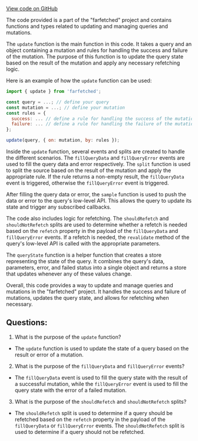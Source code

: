 [View code on GitHub](https://github.com/igorkamyshev/farfetched/packages/core/src/update/update.ts)

The code provided is a part of the "farfetched" project and contains functions and types related to updating and managing queries and mutations. 

The `update` function is the main function in this code. It takes a query and an object containing a mutation and rules for handling the success and failure of the mutation. The purpose of this function is to update the query state based on the result of the mutation and apply any necessary refetching logic.

Here is an example of how the `update` function can be used:

```javascript
import { update } from 'farfetched';

const query = ...; // define your query
const mutation = ...; // define your mutation
const rules = {
  success: ... // define a rule for handling the success of the mutation
  failure: ... // define a rule for handling the failure of the mutation (optional)
};

update(query, { on: mutation, by: rules });
```

Inside the `update` function, several events and splits are created to handle the different scenarios. The `fillQueryData` and `fillQueryError` events are used to fill the query data and error respectively. The `split` function is used to split the source based on the result of the mutation and apply the appropriate rule. If the rule returns a non-empty result, the `fillQueryData` event is triggered, otherwise the `fillQueryError` event is triggered.

After filling the query data or error, the `sample` function is used to push the data or error to the query's low-level API. This allows the query to update its state and trigger any subscribed callbacks.

The code also includes logic for refetching. The `shouldRefetch` and `shouldNotRefetch` splits are used to determine whether a refetch is needed based on the `refetch` property in the payload of the `fillQueryData` and `fillQueryError` events. If a refetch is needed, the `revalidate` method of the query's low-level API is called with the appropriate parameters.

The `queryState` function is a helper function that creates a store representing the state of the query. It combines the query's data, parameters, error, and failed status into a single object and returns a store that updates whenever any of these values change.

Overall, this code provides a way to update and manage queries and mutations in the "farfetched" project. It handles the success and failure of mutations, updates the query state, and allows for refetching when necessary.
## Questions: 
 1. What is the purpose of the `update` function?
- The `update` function is used to update the state of a query based on the result or error of a mutation.

2. What is the purpose of the `fillQueryData` and `fillQueryError` events?
- The `fillQueryData` event is used to fill the query state with the result of a successful mutation, while the `fillQueryError` event is used to fill the query state with the error of a failed mutation.

3. What is the purpose of the `shouldRefetch` and `shouldNotRefetch` splits?
- The `shouldRefetch` split is used to determine if a query should be refetched based on the `refetch` property in the payload of the `fillQueryData` or `fillQueryError` events. The `shouldNotRefetch` split is used to determine if a query should not be refetched.